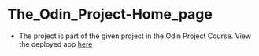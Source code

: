 # The_Odin_Project-Home_page

- The project is part of the given project in the Odin Project Course. View the deployed app [here](https://the-odin-project-home-page.vercel.app/)
